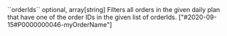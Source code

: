 <tr>
	
<td>``orderIds``</td>
	
<td>optional, array[string]</td>
	
<td>Filters all orders in the given daily plan that have one of the order IDs in the given list of orderIds. </td>
	
<td>["#2020-09-15#P0000000046-myOrderName"]</td>
	
<td></td>
	
</tr>
